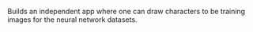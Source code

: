 Builds an independent app where one can draw characters to be training images for the neural network datasets.

